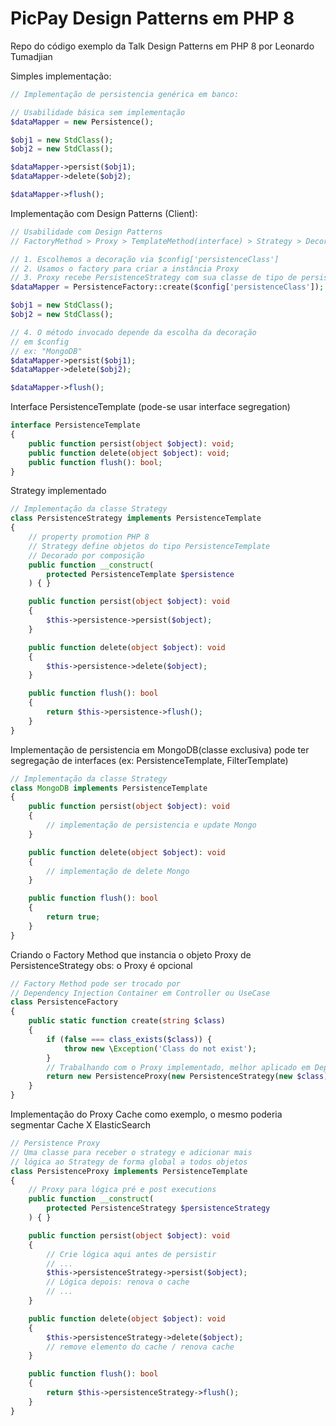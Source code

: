# PicPay Design Patterns em PHP 8
Repo do código exemplo da Talk Design Patterns em PHP 8 por Leonardo Tumadjian

Simples implementação:

```php
// Implementação de persistencia genérica em banco:

// Usabilidade básica sem implementação
$dataMapper = new Persistence();

$obj1 = new StdClass();
$obj2 = new StdClass();

$dataMapper->persist($obj1);
$dataMapper->delete($obj2);

$dataMapper->flush();
```

Implementação com Design Patterns (Client):

```php
// Usabilidade com Design Patterns
// FactoryMethod > Proxy > TemplateMethod(interface) > Strategy > Decorator

// 1. Escolhemos a decoração via $config['persistenceClass']
// 2. Usamos o factory para criar a instância Proxy
// 3. Proxy recebe PersistenceStrategy com sua classe de tipo de persistencia
$dataMapper = PersistenceFactory::create($config['persistenceClass']);

$obj1 = new StdClass();
$obj2 = new StdClass();

// 4. O método invocado depende da escolha da decoração
// em $config
// ex: "MongoDB"
$dataMapper->persist($obj1);
$dataMapper->delete($obj2);

$dataMapper->flush();
```

Interface PersistenceTemplate (pode-se usar interface segregation)
```php
interface PersistenceTemplate
{
    public function persist(object $object): void;
    public function delete(object $object): void;
    public function flush(): bool;
}
```

Strategy implementado
```php
// Implementação da classe Strategy
class PersistenceStrategy implements PersistenceTemplate
{
    // property promotion PHP 8
    // Strategy define objetos do tipo PersistenceTemplate
    // Decorado por composição
    public function __construct(
        protected PersistenceTemplate $persistence
    ) { }

    public function persist(object $object): void
    {
        $this->persistence->persist($object);
    }

    public function delete(object $object): void
    {
        $this->persistence->delete($object);
    }

    public function flush(): bool
    {
        return $this->persistence->flush();
    }
}
```

Implementação de persistencia em MongoDB(classe exclusiva) pode ter segregação de interfaces (ex: PersistenceTemplate, FilterTemplate)
```php
// Implementação da classe Strategy
class MongoDB implements PersistenceTemplate
{    
    public function persist(object $object): void
    {
        // implementação de persistencia e update Mongo
    }

    public function delete(object $object): void
    {
        // implementação de delete Mongo
    }

    public function flush(): bool
    {
        return true;
    }
}
```

Criando o Factory Method que instancia o objeto Proxy de PersistenceStrategy
obs: o Proxy é opcional
```php
// Factory Method pode ser trocado por 
// Dependency Injection Container em Controller ou UseCase
class PersistenceFactory
{
    public static function create(string $class)
    {
        if (false === class_exists($class)) {
            throw new \Exception('Class do not exist');
        }
        // Trabalhando com o Proxy implementado, melhor aplicado em Dependency Injection Container
        return new PersistenceProxy(new PersistenceStrategy(new $class));
    }
}
```
Implementação do Proxy Cache como exemplo, o mesmo poderia segmentar
Cache X ElasticSearch
```php
// Persistence Proxy
// Uma classe para receber o strategy e adicionar mais
// lógica ao Strategy de forma global a todos objetos
class PersistenceProxy implements PersistenceTemplate
{
    // Proxy para lógica pré e post executions
    public function __construct(
        protected PersistenceStrategy $persistenceStrategy
    ) { }

    public function persist(object $object): void
    {
        // Crie lógica aqui antes de persistir
        // ...
        $this->persistenceStrategy->persist($object);
        // Lógica depois: renova o cache
        // ...
    }

    public function delete(object $object): void
    {
        $this->persistenceStrategy->delete($object);
        // remove elemento do cache / renova cache
    }

    public function flush(): bool
    {
        return $this->persistenceStrategy->flush();
    }
}
```
